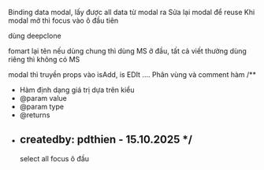 Binding data modal, lấy được all data từ modal ra
Sửa lại modal để reuse
Khi modal mở thì focus vào ô đầu tiên

dùng deepclone

fomart lại tên nếu dùng chung thì dùng MS ở đầu, tất cả viết thường
dùng riêng thì không có MS

modal thì truyền props vào isAdd, is EDIt ....
Phân vùng và comment hàm
/\*\*

- Hàm định dạng giá trị dựa trên kiểu
- @param value
- @param type
- @returns
- createdby: pdthien - 15.10.2025
  \*/
  --
  select all
  focus ô đầu
